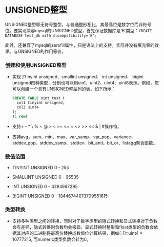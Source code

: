# UNSIGNED整型

UNSIGNED整型即无符号整型，与普通整形相比，其最高位是数字位而非符号位。要实现兼容mysql的UNSIGNED整型，首先保证数据库是'B'类型：`CREATE DATABASE test_db with dbcompatibility='B';`

此外，还兼容了mysql的zerofill属性，只是语法上的支持，实际并没有填充零的效果。与UNSIGNED的作用等价。

### 创建和使用UNSIGNED整型

* 实现了tinyint unsigned、smallint unsigned、 int unsigned、 bigint unsigned四种类型，分别也可以用uin1、uint2、uint4、uint8表示。例如，您可以创建一个具有UNSIGNED整型列的表，如下所示：
  
  ```sql
  CREATE TABLE uint_test (
    col1 tinyint unsigned,
    col2 uint4
  );
  (1 row)
  
* 支持+ - * \ % ~ @ > < >= <= = <> >> << & | #操作符。

* 支持avg，sum、min、max、var_samp、var_pop、variance、stddev_pop、stddev_samp、stddev、bit_and、bit_or、listagg聚合函数。

### 数值范围

* TINYINT UNSIGNED 
0 - 255 

* SMALLINT UNSIGNED 
0 - 65535 

* INT UNSIGNED 
0 - 4294967295 

* BIGINT UNSIGNED 
0 - 18446744073709551615 

### 类型转换

* 支持多种类型之间的转换，同时对于数字类型的隐式转换和显式转换对于负数会有差异，隐式转换时负数均会报错，显式转换时整形和float类型的负数会依据其对应的二进制将最高位替换成数值位计算结果，例如(-1)::uint4 = 16777215, 而numeric类型负数会转为0。

